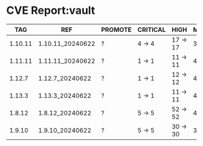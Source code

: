 # CVE Report:vault
|   TAG   |       REF        | PROMOTE | CRITICAL |   HIGH   |  MEDIUM  |  LOW   | UNKNOWN |
|---------|------------------|---------|----------|----------|----------|--------|---------|
| 1.10.11 | 1.10.11_20240622 | ?       | 4 -> 4   | 17 -> 17 | 35 -> 35 | 3 -> 3 | 0 -> 0  |
| 1.11.11 | 1.11.11_20240622 | ?       | 1 -> 1   | 11 -> 11 | 42 -> 28 | 4 -> 2 | 0 -> 0  |
| 1.12.7  | 1.12.7_20240622  | ?       | 1 -> 1   | 12 -> 12 | 42 -> 28 | 4 -> 2 | 0 -> 0  |
| 1.13.3  | 1.13.3_20240622  | ?       | 1 -> 1   | 11 -> 11 | 46 -> 32 | 4 -> 2 | 0 -> 0  |
| 1.8.12  | 1.8.12_20240622  | ?       | 5 -> 5   | 52 -> 52 | 45 -> 45 | 5 -> 5 | 0 -> 0  |
| 1.9.10  | 1.9.10_20240622  | ?       | 5 -> 5   | 30 -> 30 | 33 -> 33 | 2 -> 2 | 0 -> 0  |
